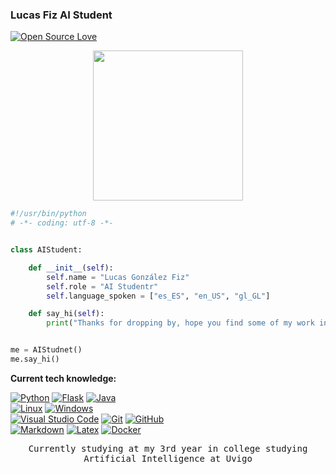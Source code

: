 

### Lucas Fiz AI Student
[![Open Source Love](https://badges.frapsoft.com/os/v1/open-source.svg?v=102)](https://github.com/ellerbrock/open-source-badge/)

<p align="center">
  <samp>
    <img src="https://i.imgur.com/kdKhgx6.gif" width="240px" align="center">
  </samp>
</p>


```python
#!/usr/bin/python
# -*- coding: utf-8 -*-


class AIStudent:

    def __init__(self):
        self.name = "Lucas González Fiz"
        self.role = "AI Studentr"
        self.language_spoken = ["es_ES", "en_US", "gl_GL"]

    def say_hi(self):
        print("Thanks for dropping by, hope you find some of my work interesting.")


me = AIStudnet()
me.say_hi()
```


**Current tech knowledge:**

[![Python](https://img.shields.io/badge/Python-3776AB?logo=python&logoColor=fff)](#)
[![Flask](https://img.shields.io/badge/Flask-000?logo=flask&logoColor=fff)](#)
[![Java](https://img.shields.io/badge/Java-%23ED8B00.svg?logo=openjdk&logoColor=white)](#)\
[![Linux](https://img.shields.io/badge/Linux-FCC624?logo=linux&logoColor=black)](#)
[![Windows](https://custom-icon-badges.demolab.com/badge/Windows-0078D6?logo=windows11&logoColor=white)](#)\
[![Visual Studio Code](https://custom-icon-badges.demolab.com/badge/Visual%20Studio%20Code-0078d7.svg?logo=vsc&logoColor=white)](#)
[![Git](https://img.shields.io/badge/Git-F05032?logo=git&logoColor=fff)](#)
[![GitHub](https://img.shields.io/badge/GitHub-%23121011.svg?logo=github&logoColor=white)](#)\
[![Markdown](https://img.shields.io/badge/Markdown-%23000000.svg?logo=markdown&logoColor=white)](#)
[![Latex](https://img.shields.io/badge/-LaTeX-008080?style=flat&logo=latex&logoColor=white)](#)
[![Docker](https://img.shields.io/badge/Docker-%2387CEEB.svg?logo=docker&logoColor=white)](#)



<p align="center">
  <samp>
    Currently studying at my 3rd year in college studying Artificial Intelligence at Uvigo  
  </samp>
</p>
